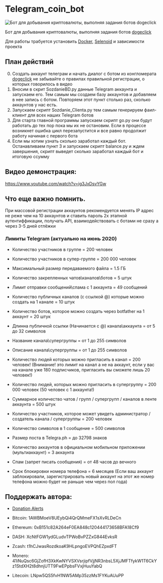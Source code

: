 # Telegram_coin_bot
![Бот для добывания криптовалюты, выполняя задания ботов dogeclick
](cfce13b13a2a.png)

Бот для добывания криптовалюты, выполняя задания ботов [dogeclick](https://dogeclick.com/)

Для работы трабуется установить [Docker](https://www.docker.com/), [Selenoid](https://github.com/aerokube/selenoid) и зависимости проекта

## План действий

0. Создать аккаунт телеграм и начать диалог с ботом из конгломерата [dogeclick](https://dogeclick.com/) не забывайте о правилах правильной регистрации, о которых говорилось в видео
1. Вносим в скрит SozdanieBD.py данные Telegram аккаунта и запускаем его. Тем самым мы создаем базу аккаунтов и добавляем в нее запись с ботом. Повторяем этот пункт столько раз, сколько аккаунтов у нас есть.
2. Запускаем скрипт Sozdanie_Clienta.py тем самым генерируем фаил-клиент для всех наших Telegram ботов
3. Для старта главной программы запускаем скрипт go.py они будут работать до тех пор пока мы их не остановим. Если в процессе возникнет ошибка цикл перезапустится и все равно продолжит работу начиная с первого бота
4. Если мы хотим узнать сколько заработал каждый бот. Останавливаем пункт 3 и запускаем скрипт balance.py и ждем завершения, скрипт выведет сколько заработал каждый бот и итоговую ссумму

## Видео демонстрация:
https://www.youtube.com/watch?v=ig3JxDsvYGw

## Что еще важно помнить.
При массовой регистрации аккаунтов рекомендуется менять IP адрес не реже чем на 10 аккаунтов и ставить пароль 2х этапной аутентиффикации, получать API, взаимодействовать с ботами не сразу а через 3-5 дней отлёжки
### Лимиты Telegram (актуально на июнь 2020)

* Количество участников в группе = 200 человек

* Количество участников в супер-группе = 200 000 человек

* Максимальный размер передаваемого файла = 1.5 ГБ

* Количество закрепленных чатов\каналов\ботов = 5 штук

* Лимит отправки сообщений\спама с 1 аккаунта = 49 сообщений

* Количество публичных каналов (с ссылкой @) которые можно создать на 1 канале = 10 штук

* Количество ботов, которое можно создать через botfather на 1 аккаунт = 20 штук

* Длинна публичной ссылки (Начинается с @) канала\аккаунта = от 5 до 32 символов

* Название канала\супергруппы = от 1 до 255 символов

* Описание канала\супергруппы = от 1 до 255 символов

* Количество людей которых можно пригласить в канал = 200 человек! (Внимание! это лимит на канал а не на аккаунт, если у вас на канале уже 180 подписчиков, пригласить вы сможете лишь 20 человек!)

* Количество людей, которых можно пригласить в супергруппу = 200 000 человек (50 человек с 1 аккаунта!)

* Суммарное количество чатов / групп / супергрупп / каналов в ленте аккаунта = 500 штук

* Количество участников, которое может увидеть администратор / создатель канала / супергруппы = 200 человек

* Количество символов в 1 сообщение = 500 символов

* Размер поста в Telegra.ph = до 32798 знаков

* Количество аккаунтов в официальном мобильном приложении (мультиаккаунт) = 3 аккаунта

* Спам (запрет писать сообщения) = от 48 часов до вечного

* Срок блокировки номера телефона = 6 месяцев (Если ваш аккаунт заблокировали, зарегистрировать новый аккаунт на этот же номер телефона можно будет не раньше чем через пол года)

## Поддержать автора:
* [Donation Alerts](https://www.donationalerts.com/r/black_triangle)

* Bitcoin: 1AWBMoeV8UEybQi4QrQMmeFX1sXvRLDeCn

* Ethereum: 0xB151c82A264eF0EA848c120444173658BFA18Cf9

* DASH: XcNtFGW1ydGLudvTPWoBvPZZxG844EvksR

* Zcash: t1hCJwasRozdkoaK9HLpngoEVPQhEZpxdFT

* Monero: 41iNuQsc6GjZofH3XkKwNYVSXVsrjipfVjjNR3nbsL5XjJMFTfykW1T6CkYz1StdXH2t8dhnjUTT9FwEPpbsFVxjHuuYabQ

* Litecoin: LNpw5QS5fvH1NW5AMp35zzMs1FYKuAUuPP
